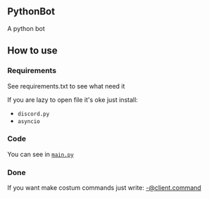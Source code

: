 ## PythonBot
A python bot

<he></hr>

## How to use
### Requirements
See requirements.txt to see what need it

If you are lazy to open file it's oke just install:

-   `discord.py`
-   `asyncio`

### Code
You can see in [`main.py`](https://github.com/Azizkhasyi11/PythonBot/blob/main/main.py)

### Done
If you want make costum commands just write:
-@client.command
